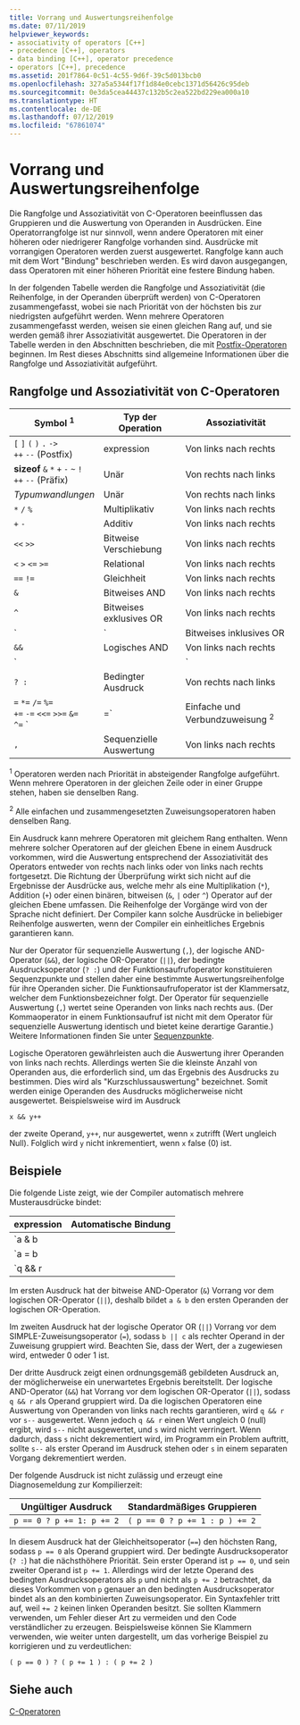 ```yaml
---
title: Vorrang und Auswertungsreihenfolge
ms.date: 07/11/2019
helpviewer_keywords:
- associativity of operators [C++]
- precedence [C++], operators
- data binding [C++], operator precedence
- operators [C++], precedence
ms.assetid: 201f7864-0c51-4c55-9d6f-39c5d013bcb0
ms.openlocfilehash: 327a5a5344f17f1d84e0cebc1371d56426c95deb
ms.sourcegitcommit: 0e3da5cea44437c132b5c2ea522bd229ea000a10
ms.translationtype: HT
ms.contentlocale: de-DE
ms.lasthandoff: 07/12/2019
ms.locfileid: "67861074"
---
```

# <a name="precedence-and-order-of-evaluation"></a>Vorrang und Auswertungsreihenfolge

Die Rangfolge und Assoziativität von C-Operatoren beeinflussen das Gruppieren und die Auswertung von Operanden in Ausdrücken. Eine Operatorrangfolge ist nur sinnvoll, wenn andere Operatoren mit einer höheren oder niedrigerer Rangfolge vorhanden sind. Ausdrücke mit vorrangigen Operatoren werden zuerst ausgewertet. Rangfolge kann auch mit dem Wort "Bindung" beschrieben werden. Es wird davon ausgegangen, dass Operatoren mit einer höheren Priorität eine festere Bindung haben.

In der folgenden Tabelle werden die Rangfolge und Assoziativität (die Reihenfolge, in der Operanden überprüft werden) von C-Operatoren zusammengefasst, wobei sie nach Priorität von der höchsten bis zur niedrigsten aufgeführt werden. Wenn mehrere Operatoren zusammengefasst werden, weisen sie einen gleichen Rang auf, und sie werden gemäß ihrer Assoziativität ausgewertet. Die Operatoren in der Tabelle werden in den Abschnitten beschrieben, die mit [Postfix-Operatoren](../c-language/postfix-operators.md) beginnen. Im Rest dieses Abschnitts sind allgemeine Informationen über die Rangfolge und Assoziativität aufgeführt.

## <a name="precedence-and-associativity-of-c-operators"></a>Rangfolge und Assoziativität von C-Operatoren

| Symbol <sup>1</sup> | Typ der Operation | Assoziativität |
|-------------|-----------------------|-------------------|
| `[` `]` `(` `)` `.` `->`<br/>`++` `--` (Postfix) | expression | Von links nach rechts |
| **sizeof** `&` `*` `+` `-` `~` `!`<br/>`++` `--` (Präfix) | Unär | Von rechts nach links |
| *Typumwandlungen* | Unär | Von rechts nach links |
| `*` `/` `%` | Multiplikativ | Von links nach rechts |
| `+` `-` | Additiv | Von links nach rechts |
| `<<` `>>` | Bitweise Verschiebung | Von links nach rechts |
| `<` `>` `<=` `>=` | Relational | Von links nach rechts |
| `==` `!=` | Gleichheit | Von links nach rechts |
| `&` | Bitweises AND | Von links nach rechts |
| `^` | Bitweises exklusives OR | Von links nach rechts |
| `|` | Bitweises inklusives OR | Von links nach rechts |
| `&&` | Logisches AND | Von links nach rechts |
| `||` | Logisches OR | Von links nach rechts |
| `? :` | Bedingter Ausdruck | Von rechts nach links |
| `=` `*=` `/=` `%=`<br/>`+=` `-=` `<<=` `>>=` `&=`<br/>`^=` `|=` | Einfache und Verbundzuweisung <sup>2</sup> | Von rechts nach links |
| `,` | Sequenzielle Auswertung | Von links nach rechts |

<sup>1</sup> Operatoren werden nach Priorität in absteigender Rangfolge aufgeführt. Wenn mehrere Operatoren in der gleichen Zeile oder in einer Gruppe stehen, haben sie denselben Rang.

<sup>2</sup> Alle einfachen und zusammengesetzten Zuweisungsoperatoren haben denselben Rang.

Ein Ausdruck kann mehrere Operatoren mit gleichem Rang enthalten. Wenn mehrere solcher Operatoren auf der gleichen Ebene in einem Ausdruck vorkommen, wird die Auswertung entsprechend der Assoziativität des Operators entweder von rechts nach links oder von links nach rechts fortgesetzt. Die Richtung der Überprüfung wirkt sich nicht auf die Ergebnisse der Ausdrücke aus, welche mehr als eine Multiplikation (`*`), Addition (`+`) oder einen binären, bitweisen (`&`, `|` oder `^`) Operator auf der gleichen Ebene umfassen. Die Reihenfolge der Vorgänge wird von der Sprache nicht definiert. Der Compiler kann solche Ausdrücke in beliebiger Reihenfolge auswerten, wenn der Compiler ein einheitliches Ergebnis garantieren kann.

Nur der Operator für sequenzielle Auswertung (`,`), der logische AND-Operator (`&&`), der logische OR-Operator (`||`), der bedingte Ausdrucksoperator (`? :`) und der Funktionsaufrufoperator konstituieren Sequenzpunkte und stellen daher eine bestimmte Auswertungsreihenfolge für ihre Operanden sicher. Die Funktionsaufrufoperator ist der Klammersatz, welcher dem Funktionsbezeichner folgt. Der Operator für sequenzielle Auswertung (`,`) wertet seine Operanden von links nach rechts aus. (Der Kommaoperator in einem Funktionsaufruf ist nicht mit dem Operator für sequenzielle Auswertung identisch und bietet keine derartige Garantie.) Weitere Informationen finden Sie unter [Sequenzpunkte](c-sequence-points.md).

Logische Operatoren gewährleisten auch die Auswertung ihrer Operanden von links nach rechts. Allerdings werten Sie die kleinste Anzahl von Operanden aus, die erforderlich sind, um das Ergebnis des Ausdrucks zu bestimmen. Dies wird als "Kurzschlussauswertung" bezeichnet. Somit werden einige Operanden des Ausdrucks möglicherweise nicht ausgewertet. Beispielsweise wird im Ausdruck

`x && y++`

der zweite Operand, `y++`, nur ausgewertet, wenn `x` zutrifft (Wert ungleich Null). Folglich wird `y` nicht inkrementiert, wenn `x` false (0) ist.

## <a name="examples"></a>Beispiele

Die folgende Liste zeigt, wie der Compiler automatisch mehrere Musterausdrücke bindet:

| expression | Automatische Bindung |
|----------------|-----------------------|
| `a & b || c` | `(a & b) || c` |
| `a = b || c` | `a = (b || c)` |
| `q && r || s--` | `(q && r) || s--` |

Im ersten Ausdruck hat der bitweise AND-Operator (`&`) Vorrang vor dem logischen OR-Operator (`||`), deshalb bildet `a & b` den ersten Operanden der logischen OR-Operation.

Im zweiten Ausdruck hat der logische Operator OR (`||`) Vorrang vor dem SIMPLE-Zuweisungsoperator (`=`), sodass `b || c` als rechter Operand in der Zuweisung gruppiert wird. Beachten Sie, dass der Wert, der `a` zugewiesen wird, entweder 0 oder 1 ist.

Der dritte Ausdruck zeigt einen ordnungsgemäß gebildeten Ausdruck an, der möglicherweise ein unerwartetes Ergebnis bereitstellt. Der logische AND-Operator (`&&`) hat Vorrang vor dem logischen OR-Operator (`||`), sodass `q && r` als Operand gruppiert wird. Da die logischen Operatoren eine Auswertung von Operanden von links nach rechts garantieren, wird `q && r` vor `s--` ausgewertet. Wenn jedoch `q && r` einen Wert ungleich 0 (null) ergibt, wird `s--` nicht ausgewertet, und `s` wird nicht verringert. Wenn dadurch, dass `s` nicht dekrementiert wird, im Programm ein Problem auftritt, sollte `s--` als erster Operand im Ausdruck stehen oder `s` in einem separaten Vorgang dekrementiert werden.

Der folgende Ausdruck ist nicht zulässig und erzeugt eine Diagnosemeldung zur Kompilierzeit:

| Ungültiger Ausdruck | Standardmäßiges Gruppieren |
|------------------------|----------------------|
| `p == 0 ? p += 1: p += 2` | `( p == 0 ? p += 1 : p ) += 2` |

In diesem Ausdruck hat der Gleichheitsoperator (`==`) den höchsten Rang, sodass `p == 0` als Operand gruppiert wird. Der bedingte Ausdrucksoperator (`? :`) hat die nächsthöhere Priorität. Sein erster Operand ist `p == 0`, und sein zweiter Operand ist `p += 1`. Allerdings wird der letzte Operand des bedingten Ausdrucksoperators als `p` und nicht als `p += 2` betrachtet, da dieses Vorkommen von `p` genauer an den bedingten Ausdrucksoperator bindet als an den kombinierten Zuweisungsoperator. Ein Syntaxfehler tritt auf, weil `+= 2` keinen linken Operanden besitzt. Sie sollten Klammern verwenden, um Fehler dieser Art zu vermeiden und den Code verständlicher zu erzeugen. Beispielsweise können Sie Klammern verwenden, wie weiter unten dargestellt, um das vorherige Beispiel zu korrigieren und zu verdeutlichen:

`( p == 0 ) ? ( p += 1 ) : ( p += 2 )`

## <a name="see-also"></a>Siehe auch

[C-Operatoren](c-operators.md)

